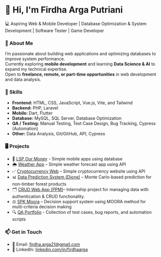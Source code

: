 # 👋 Hi, I'm Firdha Arga Putriani  

💻 Aspiring Web & Mobile Developer | Database Optimization & System Development | Software Tester | Game Developer

### 🚀 About Me
I’m passionate about building web applications and optimizing databases to improve system performance.  
Currently exploring **mobile development** and learning **Data Science & AI** to expand my technical expertise.  
Open to **freelance, remote, or part-time opportunities** in web development and data analysis.  

### 📌 Skills
- **Frontend:** HTML, CSS, JavaScript, Vue.js, Vite, and Tailwind
- **Backend:** PHP, Laravel
- **Mobile:** Dart, Flutter
- **Database:** MySQL, SQL Server, Database Optimization
- **QA / Testing:** Manual Testing, Test Case Design, Bug Tracking, Cypress (Automation)
- **Other:** Data Analysis, Git/GitHub, API, Cypress

### 🖥️ Projects
- 📱 [LSP Our Money](https://github.com/FirdhaArgaPutriani/LSP-OurMoney) - Simple mobile apps using database 
- 🌦️ [Weather App](https://github.com/FirdhaArgaPutriani/Weather_JavaSricpt) – Simple weather forecast app using API  
- ✅ [Cryptocurrency Web](https://github.com/FirdhaArgaPutriani/cryptocurrency_web_js) – Simple cryptocurrency website using API
- 📊 [Data Prediction System (Dione)](https://github.com/FirdhaArgaPutriani/skripsiV6) – Monte Carlo-based prediction for non-timber forest products
- 🗂️ [CRUD Web App (PPM)](https://github.com/FirdhaArgaPutriani/ppmnew)– Internship project for managing data with authentication & CRUD functionality.
- ⚖️ [SPK Moora](https://github.com/FirdhaArgaPutriani/SPK-MOORA) – Decision support system using MOORA method for multi-criteria decision making
- 🔍 [QA Portfolio](https://docs.google.com/spreadsheets/d/1rdOQ97uFBfsarIImhl0-wI9ZmBiB0lr6/edit?usp=sharing&ouid=106694119048487273739&rtpof=true&sd=true) - Collection of test cases, bug reports, and automation scripts

### 📫 Get in Touch
- 📧 Email: firdha.arga21@gmail.com  
- 💼 LinkedIn: [linkedin.com/in/firdhaarga](https://linkedin.com/in/firdhaarga)  

